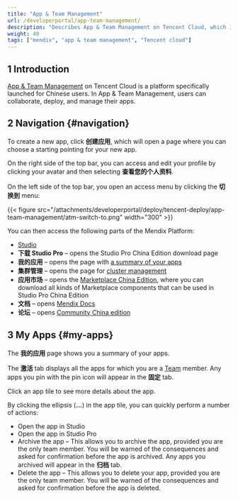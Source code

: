 ```yaml
---
title: "App & Team Management"
url: /developerportal/app-team-management/
description: "Describes App & Team Management on Tencent Cloud, which is used by Chinese users."
weight: 40
tags: ["mendix", "app & team management", "Tencent cloud"]
---
```


## 1 Introduction

[App & Team Management](https://apps.mendix.tencent-cloud.com/) on Tencent Cloud is a platform specifically launched for Chinese users. In App & Team Management, users can collaborate, deploy, and manage their apps.

## 2 Navigation {#navigation}

To create a new app, click **创建应用**, which will open a page where you can choose a starting pointing for your new app.

On the right side of the top bar, you can access and edit your profile by clicking your avatar and then selecting **查看您的个人资料**.

On the left side of the top bar, you open an access menu by clicking the **切换到** menu:

{{< figure src="/attachments/developerportal/deploy/tencent-deploy/app-team-management/atm-switch-to.png"   width="300"  >}}

You can then access the following parts of the Mendix Platform:

* [Studio ](/studio/)
* **下载 Studio Pro** – opens the Studio Pro China Edition download page
* **我的应用** – opens the page with [a summary of your apps](#my-apps)
* **集群管理** – opens the page for [cluster management](/developerportal/deploy/tencent-deploy/#overview)
* **应用市场** – opens the [Marketplace China Edition](https://marketplace.mendix.tencent-cloud.com/index.html), where you can download all kinds of Marketplace components that can be used in Studio Pro China Edition
* **文档** – opens [Mendix Docs](https://docs.mendix.com/)
* **论坛** – opens [Community China edition](https://forum.mendix.tencent-cloud.com/)

## 3 My Apps {#my-apps}

The **我的应用** page shows you a summary of your apps.

The **激活** tab displays all the apps for which you are a [Team](/developerportal/collaborate/team/) member. Any apps you pin with the pin icon will appear in the **固定** tab. 

Click an app tile to see more details about the app.

By clicking the ellipsis (**…**) in the app tile, you can quickly perform a number of actions:

* Open the app in Studio
* Open the app in Studio Pro
* Archive the app – This allows you to archive the app, provided you are the only team member. You will be warned of the consequences and asked for confirmation before the app is archived. Any apps you archived will appear in the **归档** tab. 
* Delete the app – This allows you to delete your app, provided you are the only team member. You will be warned of the consequences and asked for confirmation before the app is deleted.
